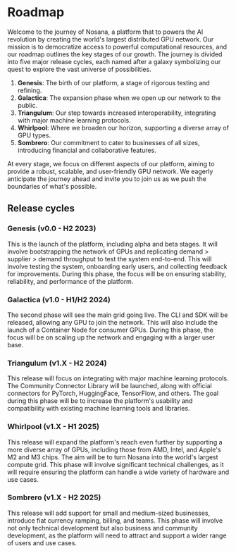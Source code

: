 # Roadmap

Welcome to the journey of Nosana, a platform that to powers the AI revolution by creating the world's largest distributed GPU network. Our mission is to democratize access to powerful computational resources, and our roadmap outlines the key stages of our growth. The journey is divided into five major release cycles, each named after a galaxy symbolizing our quest to explore the vast universe of possibilities.

1. **Genesis**: The birth of our platform, a stage of rigorous testing and refining.
2. **Galactica**: The expansion phase when we open up our network to the public.
3. **Triangulum**: Our step towards increased interoperability, integrating with major machine learning protocols.
4. **Whirlpool**: Where we broaden our horizon, supporting a diverse array of GPU types.
5. **Sombrero**: Our commitment to cater to businesses of all sizes, introducing financial and collaborative features.

At every stage, we focus on different aspects of our platform, aiming to provide a robust, scalable, and user-friendly GPU network. We eagerly anticipate the journey ahead and invite you to join us as we push the boundaries of what's possible.

## Release cycles

### Genesis (v0.0 - H2 2023)

This is the launch of the platform, including alpha and beta stages. It will involve bootstrapping the network of GPUs and replicating demand > supplier > demand throughput to test the system end-to-end. This will involve testing the system, onboarding early users, and collecting feedback for improvements. During this phase, the focus will be on ensuring stability, reliability, and performance of the platform.

### Galactica (v1.0 - H1/H2 2024)

The second phase will see the main grid going live. The CLI and SDK will be released, allowing any GPU to join the network. This will also include the launch of a Container Node for consumer GPUs. During this phase, the focus will be on scaling up the network and engaging with a larger user base.

### Triangulum (v1.X - H2 2024)

This release will focus on integrating with major machine learning protocols. The Community Connector Library will be launched, along with official connectors for PyTorch, HuggingFace, TensorFlow, and others. The goal during this phase will be to increase the platform's usability and compatibility with existing machine learning tools and libraries.

### Whirlpool (v1.X - H1 2025)

This release will expand the platform's reach even further by supporting a more diverse array of GPUs, including those from AMD, Intel, and Apple's M2 and M3 chips. The aim will be to turn Nosana into the world's largest compute grid. This phase will involve significant technical challenges, as it will require ensuring the platform can handle a wide variety of hardware and use cases.

### Sombrero (v1.X - H2 2025)

This release will add support for small and medium-sized businesses, introduce fiat currency ramping, billing, and teams. This phase will involve not only technical development but also business and community development, as the platform will need to attract and support a wider range of users and use cases.
